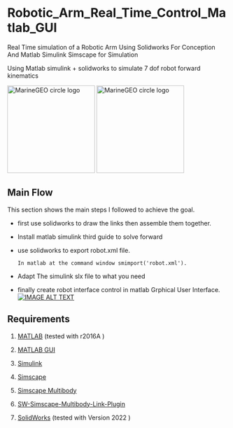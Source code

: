 # Robotic_Arm_Real_Time_Control_Matlab_GUI
Real Time simulation of a Robotic Arm Using Solidworks For Conception And Matlab Simulink Simscape for Simulation

Using Matlab simulink + solidworks to simulate 7 dof robot forward kinematics
<p float="left">
<img src="https://github.com/ingeniously/Robotic_Arm_Real_Time_Control_Usin_Matlab_GUI/blob/main/Overview/SolidWorks-Logo.png?raw=true" alt="MarineGEO circle logo" style="height: 200px; width:200px;"/>
<img
src="https://github.com/ingeniously/Robotic_Arm_Real_Time_Control_Usin_Matlab_GUI/blob/main/Overview/LOGO-matlab.jpg?raw=true?raw=true?raw=true" alt="MarineGEO circle logo" style="height: 200px; width:200px;"/>		
</p>

## Main Flow


This section shows the main steps I followed to achieve the goal.

   - first use solidworks to draw the links then assemble them together.
   - Install matlab simulink third guide to solve forward 
   - use solidworks to export robot.xml file.
  
         In matlab at the command window smimport('robot.xml').
 

  - Adapt The simulink slx file to what you need
  - finally create  robot interface control in matlab Grphical User Interface.
[![IMAGE ALT TEXT](http://img.youtube.com/vi/"tjFVCCsYsh4"/0.jpg)](https://www.youtube.com/watch?v="tjFVCCsYsh4" "Matlab_Solid")

## Requirements
1. [MATLAB](https://mathworks.com/products/matlab.html) (tested with r2016A )
2. [MATLAB GUI](https://mathworks.com/products/matlab.html) 
3. [Simulink](https://mathworks.com/products/simulink.html)
4. [Simscape](https://mathworks.com/products/simscape.html) 
5. [Simscape Multibody](https://mathworks.com/products/simmechanics.html)

6. [SW-Simscape-Multibody-Link-Plugin](https://ch.mathworks.com/help/smlink/ug/installing-and-linking-simmechanics-link-software.html)

7. [SolidWorks](https://www.solidworks.com/fr/product/all-products) (tested with Version 2022 ) 




